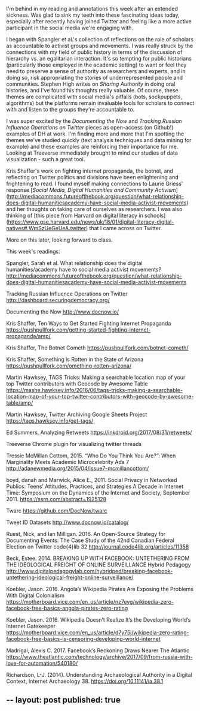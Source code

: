 I'm behind in my reading and annotations this week after an extended sickness. Was glad to sink my teeth into these fascinating ideas today, especially after recently having joined Twitter and feeling like a more active participant in the social media we're engaging with. 

I began with Spangler et al.'s collection of reflections on the role of scholars as accountable to activist groups and movements. I was really struck by the connections with my field of public history in terms of the discussion of hierarchy vs. an egalitarian interaction. It's so tempting for public historians (particularly those employed in the academic setting) to want or feel they need to preserve a sense of authority as researchers and experts, and in doing so, risk appropriating the stories of underrepresented people and communities. Stephen High writes on *Sharing Authority* in doing oral histories, and I've found his thoughts really valuable. Of course, these themes are complicated with social media's pitfalls (bots, sockpuppets, algorithms) but the platforms remain invaluable tools for scholars to connect with and listen to the groups they're accountable to. 

I was super excited by the *Documenting the Now* and *Tracking Russian Influence Operations on Twitter* pieces as open-access (on Github!) examples of DH at work. I'm finding more and more that I'm spotting the themes we've studied quickly (text analysis techniques and data mining for example) and these examples are reinforcing their importance for me. Looking at Treeverse immediately brought to mind our studies of data visualization - such a great tool. 

Kris Shaffer's work on fighting internet propaganda, the botnet, and reflecting on Twitter politics and divisions have been enlightening and frightening to read. I found myself making connections to Laurie Griess' response [*Social Media, Digital Humanities and Community Activism*] (http://mediacommons.futureofthebook.org/question/what-relationship-does-digital-humanitiesacademy-have-social-media-activist-movements) and her thoughts on taking care of ourselves as researchers. I was also thinking of [this piece from Harvard on digital literacy in schools] (https://www.gse.harvard.edu/news/uk/18/01/digital-literacy-digital-natives#.WmSzUeGeUeA.twitter) that I came across on Twitter. 

More on this later, looking forward to class. 

This week's readings:

Spangler, Sarah et al. What relationship does the digital humanities/academy have to social media activist movements? http://mediacommons.futureofthebook.org/question/what-relationship-does-digital-humanitiesacademy-have-social-media-activist-movements

Tracking Russian Influence Operations on Twitter http://dashboard.securingdemocracy.org/

Documenting the Now http://www.docnow.io/

Kris Shaffer, Ten Ways to Get Started Fighting Internet Propaganda https://pushpullfork.com/getting-started-fighting-internet-propaganda/amp/

Kris Shaffer, The Botnet Cometh https://pushpullfork.com/botnet-cometh/

Kris Shaffer, Something is Rotten in the State of Arizona https://pushpullfork.com/omething-rotten-arizona/

Martin Hawksey, TAGS Tricks: Making a searchable location map of your top Twitter contributors with Geocode by Awesome Table https://mashe.hawksey.info/2016/06/tags-tricks-making-a-searchable-location-map-of-your-top-twitter-contributors-with-geocode-by-awesome-table/amp/

Martin Hawksey, Twitter Archiving Google Sheets Project https://tags.hawksey.info/get-tags/

Ed Summers, Analyzing Retweets https://inkdroid.org/2017/08/31/retweets/

Treeverse Chrome plugin for visualizing twitter threads

Tressie McMillan Cottom, 2015. “Who Do You Think You Are?”: When Marginality Meets Academic Microcelebrity Ada 7 http://adanewmedia.org/2015/04/issue7-mcmillancottom/

boyd, danah and Marwick, Alice E., 2011. Social Privacy in Networked Publics: Teens’ Attitudes, Practices, and Strategies A Decade in Internet Time: Symposium on the Dynamics of the Internet and Society, September 2011. https://ssrn.com/abstract=1925128

Twarc https://github.com/DocNow/twarc

Tweet ID Datasets http://www.docnow.io/catalog/

Ruest, Nick, and Ian Milligan. 2016. An Open-Source Strategy for Documenting Events: The Case Study of the 42nd Canadian Federal Election on Twitter code{4}lib 32 http://journal.code4lib.org/articles/11358

Beck, Estee. 2014. BREAKING UP WITH FACEBOOK: UNTETHERING FROM THE IDEOLOGICAL FREIGHT OF ONLINE SURVEILLANCE Hybrid Pedagogy http://www.digitalpedagogylab.com/hybridped/breaking-facebook-untethering-ideological-freight-online-surveillance/

Koebler, Jason. 2016. Angola’s Wikipedia Pirates Are Exposing the Problems With Digital Colonialism https://motherboard.vice.com/en_us/article/nz7eyg/wikipedia-zero-facebook-free-basics-angola-pirates-zero-rating

Koebler, Jason. 2016. Wikipedia Doesn’t Realize It’s the Developing World’s Internet Gatekeeper https://motherboard.vice.com/en_us/article/d7y75j/wikipedia-zero-rating-facebook-free-basics-is-censoring-developing-world-internet

Madrigal, Alexis C. 2017. Facebook’s Reckoning Draws Nearer The Atlantic https://www.theatlantic.com/technology/archive/2017/09/from-russia-with-love-for-automation/540180/

Richardson, L-J. (2014). Understanding Archaeological Authority in a Digital Context, Internet Archaeology 38. https://doi.org/10.11141/ia.38.1

--
layout: post
published: true
--
